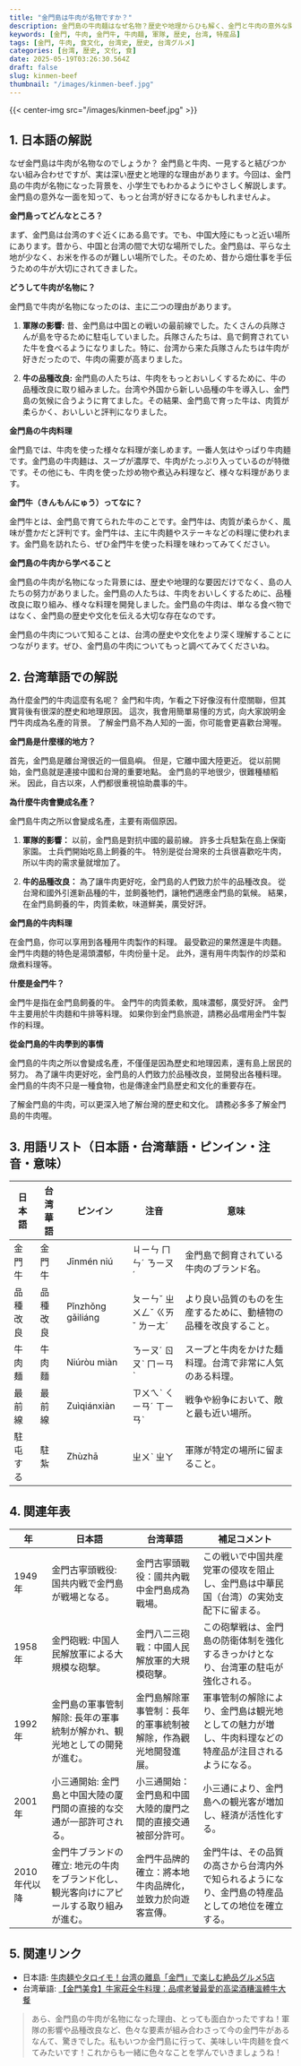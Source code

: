 ```yaml
---
title: "金門島は牛肉が名物ですか？"
description: 金門島の牛肉麺はなぜ名物？歴史や地理からひも解く、金門と牛肉の意外な関係。台湾華語訳・用語集・年表付き。
keywords: [金門, 牛肉, 金門牛, 牛肉麺, 軍隊, 歴史, 台湾, 特産品]
tags: [金門, 牛肉, 食文化, 台湾史, 歴史, 台湾グルメ]
categories: [台湾, 歴史, 文化, 食]
date: 2025-05-19T03:26:30.564Z
draft: false
slug: kinmen-beef
thumbnail: "/images/kinmen-beef.jpg"
---
```


{{< center-img src="/images/kinmen-beef.jpg" >}}

## 1. 日本語の解説

なぜ金門島は牛肉が名物なのでしょうか？ 金門島と牛肉、一見すると結びつかない組み合わせですが、実は深い歴史と地理的な理由があります。今回は、金門島の牛肉が名物になった背景を、小学生でもわかるようにやさしく解説します。金門島の意外な一面を知って、もっと台湾が好きになるかもしれませんよ。

**金門島ってどんなところ？**

まず、金門島は台湾のすぐ近くにある島です。でも、中国大陸にもっと近い場所にあります。昔から、中国と台湾の間で大切な場所でした。金門島は、平らな土地が少なく、お米を作るのが難しい場所でした。そのため、昔から畑仕事を手伝うための牛が大切にされてきました。

**どうして牛肉が名物に？**

金門島で牛肉が名物になったのは、主に二つの理由があります。

1.  **軍隊の影響:** 昔、金門島は中国との戦いの最前線でした。たくさんの兵隊さんが島を守るために駐屯していました。兵隊さんたちは、島で飼育されていた牛を食べるようになりました。特に、台湾から来た兵隊さんたちは牛肉が好きだったので、牛肉の需要が高まりました。

2.  **牛の品種改良:** 金門島の人たちは、牛肉をもっとおいしくするために、牛の品種改良に取り組みました。台湾や外国から新しい品種の牛を導入し、金門島の気候に合うように育てました。その結果、金門島で育った牛は、肉質が柔らかく、おいしいと評判になりました。

**金門島の牛肉料理**

金門島では、牛肉を使った様々な料理が楽しめます。一番人気はやっぱり牛肉麺です。金門島の牛肉麺は、スープが濃厚で、牛肉がたっぷり入っているのが特徴です。その他にも、牛肉を使った炒め物や煮込み料理など、様々な料理があります。

**金門牛（きんもんにゅう）ってなに？**

金門牛とは、金門島で育てられた牛のことです。金門牛は、肉質が柔らかく、風味が豊かだと評判です。金門牛は、主に牛肉麺やステーキなどの料理に使われます。金門島を訪れたら、ぜひ金門牛を使った料理を味わってみてください。

**金門島の牛肉から学べること**

金門島の牛肉が名物になった背景には、歴史や地理的な要因だけでなく、島の人たちの努力がありました。金門島の人たちは、牛肉をおいしくするために、品種改良に取り組み、様々な料理を開発しました。金門島の牛肉は、単なる食べ物ではなく、金門島の歴史や文化を伝える大切な存在なのです。

金門島の牛肉について知ることは、台湾の歴史や文化をより深く理解することにつながります。ぜひ、金門島の牛肉についてもっと調べてみてくださいね。

## 2. 台湾華語での解説

為什麼金門的牛肉這麼有名呢？ 金門和牛肉，乍看之下好像沒有什麼關聯，但其實背後有很深的歷史和地理原因。 這次，我會用簡單易懂的方式，向大家說明金門牛肉成為名產的背景。 了解金門島不為人知的一面，你可能會更喜歡台灣喔。

**金門島是什麼樣的地方？**

首先，金門島是離台灣很近的一個島嶼。 但是，它離中國大陸更近。 從以前開始，金門島就是連接中國和台灣的重要地點。 金門島的平地很少，很難種植稻米。 因此，自古以來，人們都很重視協助農事的牛。

**為什麼牛肉會變成名產？**

金門島牛肉之所以會變成名產，主要有兩個原因。

1.  **軍隊的影響：** 以前，金門島是對抗中國的最前線。 許多士兵駐紮在島上保衛家園。 士兵們開始吃島上飼養的牛。 特別是從台灣來的士兵很喜歡吃牛肉，所以牛肉的需求量就增加了。

2.  **牛的品種改良：** 為了讓牛肉更好吃，金門島的人們致力於牛的品種改良。 從台灣和國外引進新品種的牛，並飼養牠們，讓牠們適應金門島的氣候。 結果，在金門島飼養的牛，肉質柔軟，味道鮮美，廣受好評。

**金門島的牛肉料理**

在金門島，你可以享用到各種用牛肉製作的料理。 最受歡迎的果然還是牛肉麵。 金門牛肉麵的特色是湯頭濃郁，牛肉份量十足。 此外，還有用牛肉製作的炒菜和燉煮料理等。

**什麼是金門牛？**

金門牛是指在金門島飼養的牛。 金門牛的肉質柔軟，風味濃郁，廣受好評。 金門牛主要用於牛肉麵和牛排等料理。 如果你到金門島旅遊，請務必品嚐用金門牛製作的料理。

**從金門島的牛肉學到的事情**

金門島的牛肉之所以會變成名產，不僅僅是因為歷史和地理因素，還有島上居民的努力。 為了讓牛肉更好吃，金門島的人們致力於品種改良，並開發出各種料理。 金門島的牛肉不只是一種食物，也是傳達金門島歷史和文化的重要存在。

了解金門島的牛肉，可以更深入地了解台灣的歷史和文化。 請務必多多了解金門島的牛肉喔。

## 3. 用語リスト（日本語・台湾華語・ピンイン・注音・意味）

| 日本語    | 台湾華語    | ピンイン      | 注音     | 意味                                                                                                                                                                                                                      |
| ------- | ------- | --------- | ------ | ------------------------------------------------------------------------------------------------------------------------------------------------------------------------------------------------------------------------- |
| 金門牛    | 金門牛    | Jīnmén niú | ㄐㄧㄣ ㄇㄣˊ ㄋㄧㄡˊ | 金門島で飼育されている牛肉のブランド名。                                                                                                                                                                                                |
| 品種改良  | 品種改良  | Pǐnzhǒng gǎiliáng | ㄆㄧㄣˇ ㄓㄨㄥˇ ㄍㄞˇ ㄌㄧㄤˊ | より良い品質のものを生産するために、動植物の品種を改良すること。                                                                                                                                                                                          |
| 牛肉麺    | 牛肉麵    | Niúròu miàn | ㄋㄧㄡˊ ㄖㄡˋ ㄇㄧㄢˋ  | スープと牛肉をかけた麺料理。台湾で非常に人気のある料理。                                                                                                                                                                                              |
| 最前線    | 最前線    | Zuìqiánxiàn | ㄗㄨㄟˋ ㄑㄧㄢˊ ㄒㄧㄢˋ | 戦争や紛争において、敵と最も近い場所。                                                                                                                                                                                              |
| 駐屯する   | 駐紮      | Zhùzhā      | ㄓㄨˋ ㄓㄚ | 軍隊が特定の場所に留まること。                                                                                                                                                                                                    |

## 4. 関連年表

| 年        | 日本語                                         | 台湾華語                                        | 補足コメント                                                                                                                          |
| --------- | --------------------------------------------- | --------------------------------------------- | ----------------------------------------------------------------------------------------------------------------------------------- |
| 1949年     | 金門古寧頭戦役: 国共内戦で金門島が戦場となる。                         | 金門古寧頭戰役：國共內戰中金門島成為戰場。                         | この戦いで中国共産党軍の侵攻を阻止し、金門島は中華民国（台湾）の実効支配下に留まる。                                                                                   |
| 1958年     | 金門砲戦: 中国人民解放軍による大規模な砲撃。                             | 金門八二三砲戰：中國人民解放軍的大規模砲擊。                             | この砲撃戦は、金門島の防衛体制を強化するきっかけとなり、台湾軍の駐屯が強化される。                                                                                    |
| 1992年     | 金門島の軍事管制解除: 長年の軍事統制が解かれ、観光地としての開発が進む。                     | 金門島解除軍事管制：長年的軍事統制被解除，作為觀光地開發進展。                     | 軍事管制の解除により、金門島は観光地としての魅力が増し、牛肉料理などの特産品が注目されるようになる。                                                                         |
| 2001年     | 小三通開始: 金門島と中国大陸の厦門間の直接的な交通が一部許可される。                    | 小三通開始：金門島和中國大陸的廈門之間的直接交通被部分許可。                    | 小三通により、金門島への観光客が増加し、経済が活性化する。                                                                                         |
| 2010年代以降 | 金門牛ブランドの確立: 地元の牛肉をブランド化し、観光客向けにアピールする取り組みが進む。               | 金門牛品牌的確立：將本地牛肉品牌化，並致力於向遊客宣傳。               | 金門牛は、その品質の高さから台湾内外で知られるようになり、金門島の特産品としての地位を確立する。                                                                               |

## 5. 関連リンク

*   日本語: [牛肉麺やタロイモ！台湾の離島「金門」で楽しむ絶品グルメ5店](https://www.travel.co.jp/guide/article/42386/)
*   台湾華語: [【金門美食】牛家莊全牛料理：品嚐老饕最愛的高梁酒糟溫體牛大餐](https://kimiyo.tw/kinmen-beef/)

>あら、金門島の牛肉が名物になった理由、とっても面白かったですね！軍隊の影響や品種改良など、色々な要素が組み合わさって今の金門牛があるなんて、驚きでした。私もいつか金門島に行って、美味しい牛肉麺を食べてみたいです！これからも一緒に色々なことを学んでいきましょうね！

